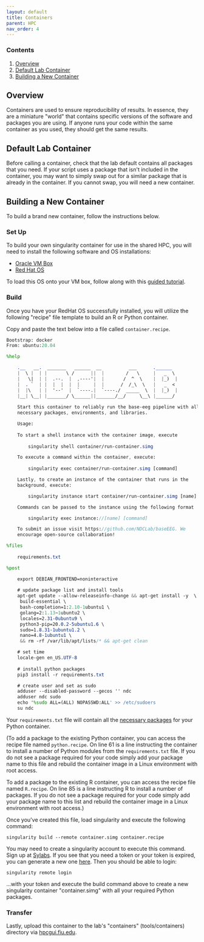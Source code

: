 ```yaml
---
layout: default
title: Containers
parent: HPC
nav_order: 4
---
```


### Contents
1. [Overview](#overview)
2. [Default Lab Container](#default-lab-container)
3. [Building a New Container](#building-a-new-container)


## Overview
Containers are used to ensure reproducibility of results. In essence, they are a miniature "world" that contains specific versions of the software and packages you are using. If anyone runs your code within the same container as you used, they should get the same results.


## Default Lab Container
Before calling a container, check that the lab default contains all packages that you need. If your script uses a package that isn't included in the container, you may want to simply swap out for a similar package that is already in the container. If you cannot swap, you will need a new container.

## Building a New Container
To build a brand new container, follow the instructions below.

### Set Up

To build your own singularity container for use in the shared HPC, you will need to install the following software and OS installations:

* [Oracle VM Box](https://www.virtualbox.org/wiki/Downloads)
* [Red Hat OS](https://developers.redhat.com/products/rhel/download)

To load this OS onto your VM box, follow along with this [guided tutorial](https://www.youtube.com/watch?v=hE2eOLx0gNU).

### Build

Once you have your RedHat OS successfully installed, you will utilize the following "recipe" file template to build an R or Python container.

Copy and paste the text below into a file called `container.recipe`.

```sass
Bootstrap: docker
From: ubuntu:20.04

%help

	.__   __.  _______   ______  __          ___      .______   
	|  \ |  | |       \ /      ||  |        /   \     |   _  \  
	|   \|  | |  .--.  |  ,----'|  |       /  ^  \    |  |_)  | 
	|  . `  | |  |  |  |  |     |  |      /  /_\  \   |   _  <  
	|  |\   | |  '--'  |  `----.|  `----./  _____  \  |  |_)  | 
	|__| \__| |_______/ \______||_______/__/     \__\ |______/  
                                                            
	Start this container to reliably run the base-eeg pipeline with all
	necessary packages, environments, and libraries. 

	Usage:
	
	To start a shell instance with the container image, execute
		
		singularity shell container/run-container.simg

	To execute a command within the container, execute:
		
		singularity exec container/run-container.simg [command]

	Lastly, to create an instance of the container that runs in the 
	background, execute:

		singularity instance start container/run-container.simg [name]

	Commands can be passed to the instance using the following format

		singularity exec instance://[name] [command]

	To submit an issue visit https://github.com/NDCLab/baseEEG. We 
	encourage open-source collaboration!

%files
	
	requirements.txt

%post

	export DEBIAN_FRONTEND=noninteractive
	
	# update package list and install tools
	apt-get update --allow-releaseinfo-change && apt-get install -y  \
 	 build-essential \
 	 bash-completion=1:2.10-1ubuntu1 \
 	 golang=2:1.13~1ubuntu2 \
 	 locales=2.31-0ubuntu9 \
 	 python3-pip=20.0.2-5ubuntu1.6 \
 	 sudo=1.8.31-1ubuntu1.2 \
 	 nano=4.8-1ubuntu1 \
	 && rm -rf /var/lib/apt/lists/* && apt-get clean

	# set time
	locale-gen en_US.UTF-8
	
	# install python packages
	pip3 install -r requirements.txt

	# create user and set as sudo
	adduser --disabled-password --gecos '' ndc
	adduser ndc sudo
	echo '%sudo ALL=(ALL) NOPASSWD:ALL' >> /etc/sudoers
	su ndc

```

Your `requirements.txt` file will contain all the [necessary packages](https://learnpython.com/blog/python-requirements-file/) for your Python container.

(To add a package to the existing Python container, you can access the recipe file named `python.recipe`. On line 61 is a line instructing the container to install a number of Python modules from the `requirements.txt` file. If you do not see a package required for your code simply add your package name to this file and rebuild the container image in a Linux environment with root access.

To add a package to the existing R container, you can access the recipe file named `R.recipe`. On line 85 is a line instructing R to install a number of packages. If you do not see a package required for your code simply add your package name to this list and rebuild the container image in a Linux environment with root access.)

Once you've created this file, load singularity and execute the following command:

```
singularity build --remote container.simg container.recipe 
```

You may need to create a singularity account to execute this command. Sign up at [Sylabs](cloud.sylabs.io). If you see that you need a token or your token is expired, you can generate a new one [here](clous.sylabs.io/auth/tokens). Then you should be able to login:
```
singularity remote login
```
...with your token and execute the build command above to create a new singularity container "container.simg" with all your required Python packages.

### Transfer

Lastly, upload this container to the lab's "containers" (tools/containers) directory via [hpcgui.fiu.edu](hpcgui.fiu.edu). 
